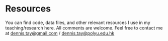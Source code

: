 # Resources
You can find code, data files, and other relevant resources I use in my teaching/research here.
All comments are welcome. Feel free to contact me at dennis.tay@gmail.com / dennis.tay@polyu.edu.hk
